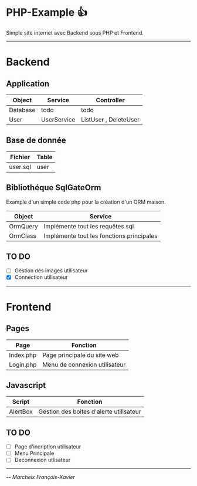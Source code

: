 # PHP-Example :+1:

Simple site internet avec Backend sous PHP et Frontend.

---

# Backend

## Application

Object          | Service       | Controller
------------    | ------------- | -------------
Database        | todo          | todo 
User            | UserService   | ListUser , DeleteUser

## Base de donnée

Fichier         | Table     
------------    | -------------
user.sql        | user         

## Bibliothéque SqlGateOrm

Example d'un simple code php pour la création d'un ORM maison.

Object          | Service       
------------    | ------------- 
OrmQuery        | Implémente tout les requêtes sql          
OrmClass        | Implémente tout les fonctions principales

## TO DO

- [ ] Gestion des images utilisateur
- [x] Connection utilisateur

---

# Frontend

## Pages

Page            | Fonction
------------    | ------------- 
Index.php       | Page principale du site web
Login.php       | Menu de connexion utilisateur

## Javascript

Script          | Fonction
------------    | ------------- 
AlertBox        | Gestion des boites d'alerte utilisateur

## TO DO 

- [ ] Page d'incription utilisateur
- [ ] Menu Principale
- [ ] Deconnexion utlisateur

---

-- <cite>Marcheix François-Xavier</cite>